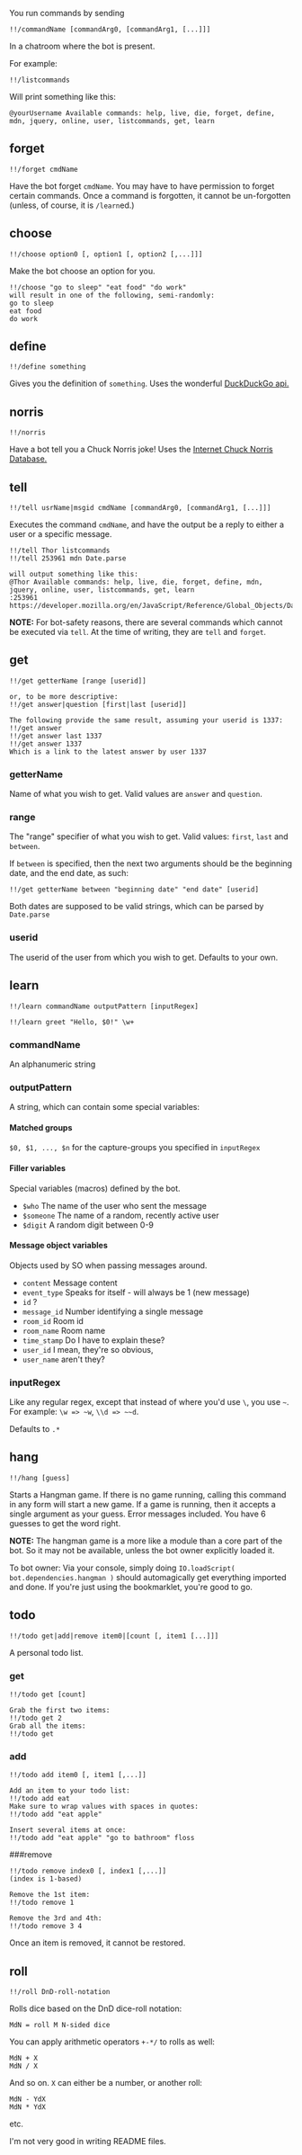 You run commands by sending

    !!/commandName [commandArg0, [commandArg1, [...]]]
In a chatroom where the bot is present.

For example:

    !!/listcommands
Will print something like this:

    @yourUsername Available commands: help, live, die, forget, define, mdn, jquery, online, user, listcommands, get, learn

## forget

    !!/forget cmdName

Have the bot forget `cmdName`. You may have to have permission to forget certain commands. Once a command is forgotten, it cannot be un-forgotten (unless, of course, it is `/learn`ed.)

## choose

    !!/choose option0 [, option1 [, option2 [,...]]]

Make the bot choose an option for you.

    !!/choose "go to sleep" "eat food" "do work"
    will result in one of the following, semi-randomly:
    go to sleep
    eat food
    do work

## define

    !!/define something

Gives you the definition of `something`. Uses the wonderful [DuckDuckGo api.](http://api.duckduckgo.com/)

## norris

    !!/norris
Have a bot tell you a Chuck Norris joke! Uses the [Internet Chuck Norris Database.](http://www.icndb.com/api/)

## tell

    !!/tell usrName|msgid cmdName [commandArg0, [commandArg1, [...]]]

Executes the command `cmdName`, and have the output be a reply to either a user or a specific message.

    !!/tell Thor listcommands
    !!/tell 253961 mdn Date.parse

    will output something like this:
    @Thor Available commands: help, live, die, forget, define, mdn, jquery, online, user, listcommands, get, learn
    :253961 https://developer.mozilla.org/en/JavaScript/Reference/Global_Objects/Date/parse

**NOTE:** For bot-safety reasons, there are several commands which cannot be executed via `tell`. At the time of writing, they are `tell` and `forget`.

## get

    !!/get getterName [range [userid]]

    or, to be more descriptive:
    !!/get answer|question [first|last [userid]]

    The following provide the same result, assuming your userid is 1337:
    !!/get answer
    !!/get answer last 1337
    !!/get answer 1337
    Which is a link to the latest answer by user 1337

### getterName
Name of what you wish to get. Valid values are `answer` and `question`.

### range
The "range" specifier of what you wish to get. Valid values: `first`, `last` and `between`.

If `between` is specified, then the next two arguments should be the beginning date, and the end date, as such:

    !!/get getterName between "beginning date" "end date" [userid]
Both dates are supposed to be valid strings, which can be parsed by `Date.parse`

### userid
The userid of the user from which you wish to get. Defaults to your own.

## learn

    !!/learn commandName outputPattern [inputRegex]

    !!/learn greet "Hello, $0!" \w+

### commandName
An alphanumeric string

### outputPattern
A string, which can contain some special variables:

#### Matched groups
`$0, $1, ..., $n` for the capture-groups you specified in `inputRegex`

#### Filler variables
Special variables (macros) defined by the bot.

* `$who` The name of the user who sent the message
* `$someone` The name of a random, recently active user
* `$digit` A random digit between 0-9

#### Message object variables
Objects used by SO when passing messages around.

* `content` Message content
* `event_type` Speaks for itself - will always be 1 (new message)
* `id` ?
* `message_id` Number identifying a single message
* `room_id` Room id
* `room_name` Room name
* `time_stamp` Do I have to explain these?
* `user_id` I mean, they're so obvious,
* `user_name` aren't they?

### inputRegex
Like any regular regex, except that instead of where you'd use `\`, you use `~`.
For example: `\w => ~w`, `\\d => ~~d`.

Defaults to `.*`

## hang

    !!/hang [guess]

Starts a Hangman game. If there is no game running, calling this command in any form will start a new game. If a game is running, then it accepts a single argument as your guess. Error messages included.
You have 6 guesses to get the word right.

**NOTE:** The hangman game is a more like a module than a core part of the bot. So it may not be available, unless the bot owner explicitly loaded it.

To bot owner: Via your console, simply doing `IO.loadScript( bot.dependencies.hangman )` should automagically get everything imported and done. If you're just using the bookmarklet, you're good to go.

## todo

    !!/todo get|add|remove item0|[count [, item1 [...]]]
A personal todo list.

### get

    !!/todo get [count]

	Grab the first two items:
	!!/todo get 2
	Grab all the items:
	!!/todo get

### add

	!!/todo add item0 [, item1 [,...]]

	Add an item to your todo list:
	!!/todo add eat
	Make sure to wrap values with spaces in quotes:
	!!/todo add "eat apple"

	Insert several items at once:
	!!/todo add "eat apple" "go to bathroom" floss

###remove

    !!/todo remove index0 [, index1 [,...]]
	(index is 1-based)

	Remove the 1st item:
	!!/todo remove 1

	Remove the 3rd and 4th:
	!!/todo remove 3 4
Once an item is removed, it cannot be restored.

## roll

    !!/roll DnD-roll-notation

Rolls dice based on the DnD dice-roll notation:

    MdN = roll M N-sided dice
You can apply arithmetic operators `+-*/` to rolls as well:

    MdN + X
    MdN / X
And so on.
`X` can either be a number, or another roll:

    MdN - YdX
    MdN * YdX
etc.

I'm not very good in writing README files.

